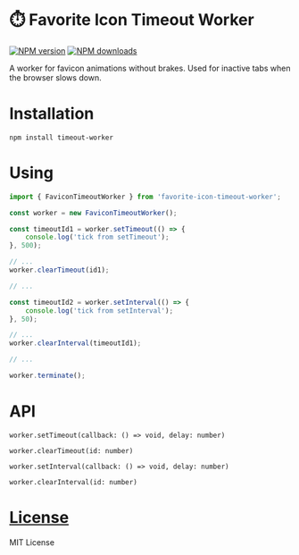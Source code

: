 ⏱️ Favorite Icon Timeout Worker
=============

[![NPM version](https://img.shields.io/npm/v/favorite-icon-timeout-worker.svg?style=flat)](https://www.npmjs.com/package/favorite-icon-timeout-worker)
[![NPM downloads](https://img.shields.io/npm/dm/favorite-icon-timeout-worker.svg?style=flat)](https://www.npmjs.com/package/favorite-icon-timeout-worker)

A worker for favicon animations without brakes. Used for inactive tabs when the browser slows down.

# Installation
`npm install timeout-worker`

# Using
```js
import { FaviconTimeoutWorker } from 'favorite-icon-timeout-worker';

const worker = new FaviconTimeoutWorker();

const timeoutId1 = worker.setTimeout(() => {
    console.log('tick from setTimeout');
}, 500);

// ...
worker.clearTimeout(id1);

// ...

const timeoutId2 = worker.setInterval(() => {
    console.log('tick from setInterval');
}, 50);

// ...
worker.clearInterval(timeoutId1);

// ...

worker.terminate();
```

# API

`worker.setTimeout(callback: () => void, delay: number)`

`worker.clearTimeout(id: number)`

`worker.setInterval(callback: () => void, delay: number)`

`worker.clearInterval(id: number)`

# [License](./LICENSE)
MIT License
